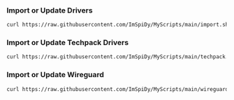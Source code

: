 ### Import or Update Drivers
```bash
curl https://raw.githubusercontent.com/ImSpiDy/MyScripts/main/import.sh -o import && bash import
```

### Import or Update Techpack Drivers
```bash
curl https://raw.githubusercontent.com/ImSpiDy/MyScripts/main/techpack.sh -o tp && bash tp
```

### Import or Update Wireguard
```bash
curl https://raw.githubusercontent.com/ImSpiDy/MyScripts/main/wireguard.sh -o wg && bash wg
```
